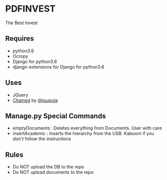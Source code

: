 # PDFINVEST
The Best Invest

## Requires
* python3.6
* Ocropy
* Django for python3.6
* django-extensions for Django for python3.6

## Uses
* JQuery
* [Chained](https://github.com/tuupola/jquery_chained) by [@tuupola](https://twitter.com/tuupola)

## Manage.py Special Commands
* emptyDocuments : Deletes everything from Documents. User with care
* insertAcademic : Inserts the hierarchy from the USB. Kaboom if you don't follow the instructions

## Rules
* Do NOT upload the DB to the repo
* Do NOT upload documents to the repo

